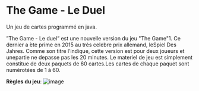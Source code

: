 # The Game - Le Duel
 Un jeu de cartes programmé en java.


”The Game - Le duel” est une nouvelle version du jeu "The Game"1.  Ce dernier a  ́ete prime en 2015 au très celebre prix allemand, leSpiel Des Jahres.  Comme son titre l’indique, cette version est pour deux joueurs et unepartie ne depasse pas les 20 minutes.  Le materiel de jeu est simplement constitue de deux paquets de 60 cartes.Les cartes de chaque paquet sont numérotées de 1 à 60.

**Règles du jeu**:
![image](https://user-images.githubusercontent.com/75447778/111013949-c56a8d80-83a1-11eb-8d15-bcdea7167a50.png)
